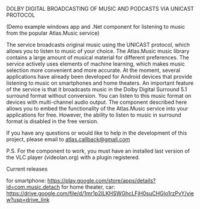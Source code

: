 DOLBY DIGITAL BROADCASTING OF MUSIC AND PODCASTS VIA UNICAST PROTOCOL

(Demo example windows app and .Net component for listening to music from the popular Atlas.Music service)

The service broadcasts original music using the UNICAST protocol, which allows you to listen to music of your choice.
The Atlas.Music music library contains a large amount of musical material for different preferences.
The service actively uses elements of machine learning, which makes music selection more convenient and more accurate.
At the moment, several applications have already been developed for Android devices that provide listening to music on smartphones and home theaters.
An important feature of the service is that it broadcasts music in the Dolby Digital Surround 5.1 surround format without conversion.
You can listen to this music format on devices with multi-channel audio output.
The component described here allows you to embed the functionality of the Atlas.Music service into your applications for free.
However, the ability to listen to music in surround format is disabled in the free version.

If you have any questions or would like to help in the development of this project, please email to atlas.callback@gmail.com

P.S. For the component to work, you must have an installed last version of the VLC player (videolan.org) with a plugin registered.

Current releases 

for smartphone: https://play.google.com/store/apps/details?id=com.music.detach
for home theater, car: https://drive.google.com/file/d/1mr1p2ILKHSWGhcLFjH0suCHGlo1rzPvY/view?usp=drive_link
